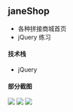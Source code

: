 ## janeShop
- 各种拼接商城首页
- jQuery 练习
#### 技术栈
- jQuery
#### 部分截图
![](https://i.imgur.com/BbRRkQk.png)
![](https://i.imgur.com/gvoxzQF.png)
![](https://i.imgur.com/1RqQUCl.png)